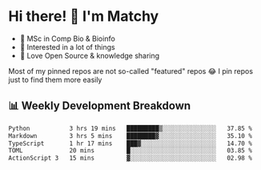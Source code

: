 # Hi there! 👋 I'm Matchy

- 🧬 MSc in Comp Bio & Bioinfo
- 🎈 Interested in a lot of things
- 💜 Love Open Source & knowledge sharing

Most of my pinned repos are not so-called "featured" repos 😂 I pin repos just to find them more easily

## 📊 Weekly Development Breakdown

<!--START_SECTION:waka-->

```txt
Python           3 hrs 19 mins   █████████▒░░░░░░░░░░░░░░░   37.85 %
Markdown         3 hrs 5 mins    ████████▓░░░░░░░░░░░░░░░░   35.10 %
TypeScript       1 hr 17 mins    ███▓░░░░░░░░░░░░░░░░░░░░░   14.70 %
TOML             20 mins         █░░░░░░░░░░░░░░░░░░░░░░░░   03.85 %
ActionScript 3   15 mins         ▓░░░░░░░░░░░░░░░░░░░░░░░░   02.98 %
```

<!--END_SECTION:waka-->

